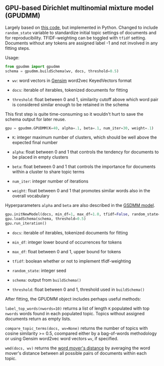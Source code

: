 ## GPU-based Dirichlet multinomial mixture model (GPUDMM)

Largely based on [this code](https://github.com/WHUIR/GPUDMM/tree/2b89d949557e99cbfce714a7c486f954f0c65ee8), but implemented in Python. Changed to include `random_state` variable to standardize initial topic settings of documents and for reproducibility. TFIDF-weighting can be toggled with `tfidf` setting. Documents without any tokens are assigned label -1 and not involved in any fitting steps.

Usage:
```python
from gpudmm import gpudmm
schema = gpudmm.buildSchema(wv, docs, threshold=0.5)
```

- `wv`: word vectors in [Gensim](https://radimrehurek.com/gensim_3.8.3/index.html) word2vec KeyedVectors format

- `docs`: iterable of iterables, tokenized documents for fitting

- `threshold`: float between 0 and 1, similarity cutoff above which word pair is considered similar enough to be retained in the schema

This first step is quite time-consuming so it wouldn't hurt to save the schema output for later reuse.

```python
gpu = gpudmm.GPUDMM(K=40, alpha=.1, beta=.1, num_iter=30, weight=.1)
```

- `K`: integer maximum number of clusters, which should be well above the expected final number

- `alpha`: float between 0 and 1 that controls the tendency for documents to be placed in empty clusters

- `beta`: float between 0 and 1 that controls the importance for documents within a cluster to share topic terms

- `num_iter`: integer number of iterations

- `weight`: float between 0 and 1 that promotes similar words also in the overall vocabulary

Hyperparameters `alpha` and `beta` are also described in the [GSDMM model](https://github.com/nlgreenerton/thp-nlp/tree/main/gsdmm).

```python
gpu.initNewModel(docs, min_df=1, max_df=1.0, tfidf=False, random_state=40)
gpu.loadSchema(schema, threshold=0.5)
gpu.run_iteration()
```

- `docs`: iterable of iterables, tokenized documents for fitting

- `min_df`: integer lower bound of occurrences for tokens

- `max_df`: float between 0 and 1, upper bound for tokens

- `tfidf`: boolean whether or not to implement tfidf-weighting

- `random_state`: integer seed

- `schema`: output from `buildSchema()`

- `threshold`: float between 0 and 1, threshold used in `buildSchema()`

After fitting, the GPUDMM object includes perhaps useful methods:

`label_top_words(nwords=10)` returns a list of length `K` populated with top `nwords` words found in each populated topic. Topics without assigned documents return as empty lists.

`compare_topic_terms(docs, wv=None)` returns the number of topics with cosine similarity >= 0.5, coompared either by a bag-of-words methodology or using Gensim word2vec word vectors `wv`, if specified.

`wmd(docs, wv)` returns the [word mover's distance](http://proceedings.mlr.press/v37/kusnerb15.pdf) by averaging the word mover's distance between all possible pairs of documents within each topic.
